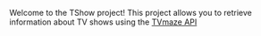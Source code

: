 Welcome to the TShow  project! This project allows you to retrieve information about TV shows
using the [TVmaze API](https://www.tvmaze.com/api)

